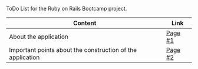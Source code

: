 ToDo List for the Ruby on Rails Bootcamp project.

| Content | Link |
| ------------- | ------------- |
| About the application | [Page #1](https://github.com/Ale016R/ToDo-List/wiki/About-the-application)  |
| Important points about the construction of the application  | [Page #2](https://github.com/Ale016R/ToDo-List/wiki/Important-points-about-the-construction-of-the-application) |

